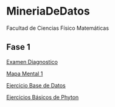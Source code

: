 # MineriaDeDatos
Facultad de Ciencias Físico Matemáticas
## Fase 1
[Examen Diagnostico](https://github.com/AllendeG/MineriaDeDatos/blob/main/Examendiagnostico_1860995.pdf)

[Mapa Mental 1](https://github.com/AllendeG/MineriaDeDatos/blob/main/MapaMental_1_1860995.pdf)

[Ejercicio Base de Datos](https://github.com/OviedoMarco/Mineria_de_datos/blob/main/Equipo_9-Ejercicio%20base%20de%20datos.pptx.pdf)

[Ejercicios Básicos de Phyton](https://github.com/AllendeG/MineriaDeDatos/blob/main/Ej_Phyton_1860995.ipynb)
